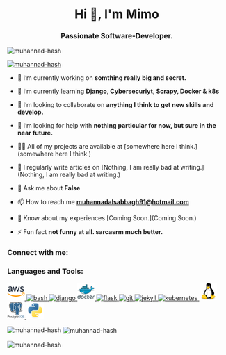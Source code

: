 <h1 align="center">Hi 👋, I'm Mimo</h1>
<h3 align="center">Passionate Software-Developer.</h3>

<p align="left"> <img src="https://komarev.com/ghpvc/?username=muhannad-hash&label=Profile%20views&color=0e75b6&style=flat" alt="muhannad-hash" /> </p>

<p align="left"> <a href="https://github.com/ryo-ma/github-profile-trophy"><img src="https://github-profile-trophy.vercel.app/?username=muhannad-hash" alt="muhannad-hash" /></a> </p>

- 🔭 I’m currently working on **somthing really big and secret.**

- 🌱 I’m currently learning **Django, Cybersecuriyt, Scrapy, Docker & k8s**

- 👯 I’m looking to collaborate on **anything I think to get new skills and develop.**

- 🤝 I’m looking for help with **nothing particular for now, but sure in the near future.**

- 👨‍💻 All of my projects are available at [somewhere here I think.](somewhere here I think.)

- 📝 I regularly write articles on [Nothing, I am really bad at writing.](Nothing, I am really bad at writing.)

- 💬 Ask me about **False**

- 📫 How to reach me **muhannadalsabbagh91@hotmail.com**

- 📄 Know about my experiences [Coming Soon.](Coming Soon.)

- ⚡ Fun fact **not funny at all. sarcasrm much better.**

<h3 align="left">Connect with me:</h3>
<p align="left">
</p>

<h3 align="left">Languages and Tools:</h3>
<p align="left"> <a href="https://aws.amazon.com" target="_blank" rel="noreferrer"> <img src="https://raw.githubusercontent.com/devicons/devicon/master/icons/amazonwebservices/amazonwebservices-original-wordmark.svg" alt="aws" width="40" height="40"/> </a> <a href="https://www.gnu.org/software/bash/" target="_blank" rel="noreferrer"> <img src="https://www.vectorlogo.zone/logos/gnu_bash/gnu_bash-icon.svg" alt="bash" width="40" height="40"/> </a> <a href="https://www.djangoproject.com/" target="_blank" rel="noreferrer"> <img src="https://cdn.worldvectorlogo.com/logos/django.svg" alt="django" width="40" height="40"/> </a> <a href="https://www.docker.com/" target="_blank" rel="noreferrer"> <img src="https://raw.githubusercontent.com/devicons/devicon/master/icons/docker/docker-original-wordmark.svg" alt="docker" width="40" height="40"/> </a> <a href="https://flask.palletsprojects.com/" target="_blank" rel="noreferrer"> <img src="https://www.vectorlogo.zone/logos/pocoo_flask/pocoo_flask-icon.svg" alt="flask" width="40" height="40"/> </a> <a href="https://git-scm.com/" target="_blank" rel="noreferrer"> <img src="https://www.vectorlogo.zone/logos/git-scm/git-scm-icon.svg" alt="git" width="40" height="40"/> </a> <a href="https://jekyllrb.com/" target="_blank" rel="noreferrer"> <img src="https://www.vectorlogo.zone/logos/jekyllrb/jekyllrb-icon.svg" alt="jekyll" width="40" height="40"/> </a> <a href="https://kubernetes.io" target="_blank" rel="noreferrer"> <img src="https://www.vectorlogo.zone/logos/kubernetes/kubernetes-icon.svg" alt="kubernetes" width="40" height="40"/> </a> <a href="https://www.linux.org/" target="_blank" rel="noreferrer"> <img src="https://raw.githubusercontent.com/devicons/devicon/master/icons/linux/linux-original.svg" alt="linux" width="40" height="40"/> </a> <a href="https://www.postgresql.org" target="_blank" rel="noreferrer"> <img src="https://raw.githubusercontent.com/devicons/devicon/master/icons/postgresql/postgresql-original-wordmark.svg" alt="postgresql" width="40" height="40"/> </a> <a href="https://www.python.org" target="_blank" rel="noreferrer"> <img src="https://raw.githubusercontent.com/devicons/devicon/master/icons/python/python-original.svg" alt="python" width="40" height="40"/> </a> </p>

<p><img align="left" src="https://github-readme-stats.vercel.app/api/top-langs?username=muhannad-hash&show_icons=true&locale=en&layout=compact" alt="muhannad-hash" /></p>

<p>&nbsp;<img align="center" src="https://github-readme-stats.vercel.app/api?username=muhannad-hash&show_icons=true&locale=en" alt="muhannad-hash" /></p>

<p><img align="center" src="https://github-readme-streak-stats.herokuapp.com/?user=muhannad-hash&" alt="muhannad-hash" /></p>
